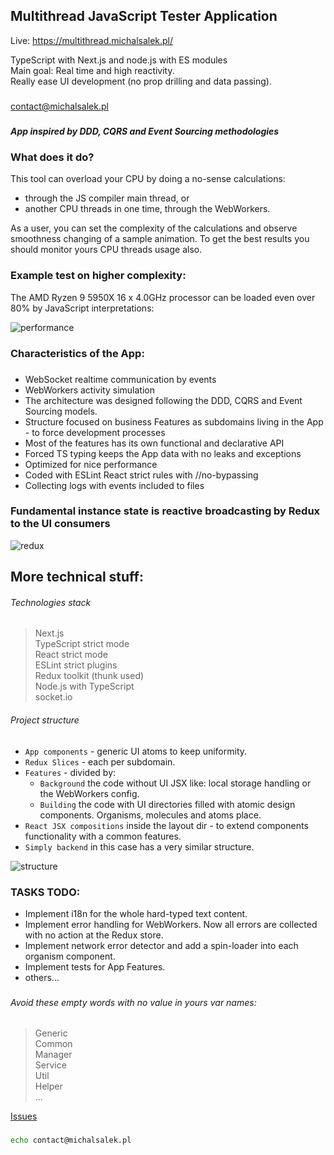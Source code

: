 ## Multithread JavaScript Tester Application

Live: https://multithread.michalsalek.pl/

TypeScript with Next.js and node.js with ES modules  
Main goal: Real time and high reactivity.  
Really ease UI development (no prop drilling and data passing).  

###                       

contact@michalsalek.pl

###                       

##### App inspired by DDD, CQRS and Event Sourcing methodologies

###                                  

### What does it do?

This tool can overload your CPU by doing a no-sense calculations:
- through the JS compiler main thread, or
- another CPU threads in one time, through the WebWorkers.

As a user, you can set the complexity of the calculations and observe smoothness changing of a sample animation. 
To get the best results you should monitor yours CPU threads usage also.

###                             

### Example test on higher complexity:

The AMD Ryzen 9 5950X 16 x 4.0GHz processor can be loaded even over 80% by JavaScript interpretations:

![performance](https://michalsalek.pl/public_files/performance.png)

###                              

### Characteristics of the App:

###                              

- WebSocket realtime communication by events
- WebWorkers activity simulation
- The architecture was designed following the DDD, CQRS and Event Sourcing models.
- Structure focused on business Features as subdomains living in the App - to force development processes
- Most of the features has its own functional and declarative API
- Forced TS typing keeps the App data with no leaks and exceptions
- Optimized for nice performance 
- Coded with ESLint React strict rules with //no-bypassing
- Collecting logs with events included to files

###                         

### Fundamental instance state is reactive broadcasting by Redux to the UI consumers

![redux](https://michalsalek.pl/public_files/reduxdev.png)

###                        

## More technical stuff:

###### Technologies stack

> Next.js  
> TypeScript strict mode  
> React strict mode  
> ESLint strict plugins  
> Redux toolkit (thunk used)  
> Node.js with TypeScript  
> socket.io

###### Project structure

- `App components` - generic UI atoms to keep uniformity.
- `Redux Slices` - each per subdomain.
- `Features` - divided by:
    - `Background` the code without UI JSX like: local storage handling or the WebWorkers config.
    - `Building` the code with UI directories filled with atomic design components. Organisms, molecules and atoms
      place.
- `React JSX compositions` inside the layout dir - to extend components functionality with a common features.
- `Simply backend` in this case has a very similar structure.

![structure](https://michalsalek.pl/public_files/struktura.png)

###                                   

###                        

### TASKS TODO:

- Implement i18n for the whole hard-typed text content.
- Implement error handling for WebWorkers. Now all errors are collected with no action at the Redux store.
- Implement network error detector and add a spin-loader into each organism component.
- Implement tests for App Features.
- others...

###                                  

###         

###### Avoid these empty words with no value in yours var names:

> Generic  
> Common  
> Manager  
> Service   
> Util  
> Helper  
> ...

[Issues](https://github.com/MichalSalek/multithreading/issues)

###          

```sh
echo contact@michalsalek.pl
```
